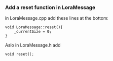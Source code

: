 ### Add a reset function in LoraMessage  
in LoraMessage.cpp add these lines at the bottom:  

```
void LoraMessage::reset(){
	_currentSize = 0;
}
```
Aslo in LoraMessage.h add  
```
void reset();

```
